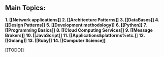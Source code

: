 
## Main Topics:

**1. [[Network applications]]**
**2. [[Architecture Patterns]]**
**3. [[DataBases]]**
**4. [[Design Patterns]]**
**5. [[Development methodology]]**
**6. [[Python]]**
**7. [[Programming Basics]]**
**8. [[Cloud Computing Services]]**
**9. [[Message Brokers]]**
**10. [[JavaScript]]**
**11. [[Applications&platforms%etc.]]**
**12. [[Golang]]**
**13. [[Ruby]]**
**14. [[Computer Science]]**


[[TODO]]